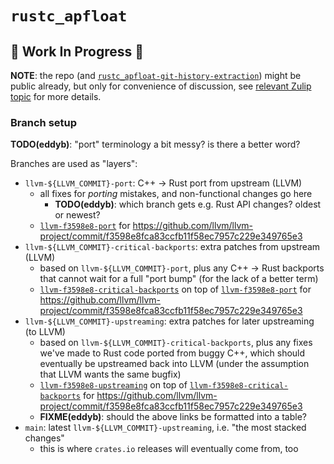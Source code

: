 # `rustc_apfloat`

## 🚧 Work In Progress 🚧

**NOTE**: the repo (and [`rustc_apfloat-git-history-extraction`](https://github.com/LykenSol/rustc_apfloat-git-history-extraction)) might be public already, but only for convenience of discussion, see [relevant Zulip topic](https://rust-lang.zulipchat.com/#narrow/stream/231349-t-core.2Flicensing/topic/apfloat) for more details.

### Branch setup

**TODO(eddyb)**: "port" terminology a bit messy? is there a better word?

Branches are used as "layers":
- `llvm-${LLVM_COMMIT}-port`: C++ -> Rust port from upstream (LLVM)
  - all fixes for *porting* mistakes, and non-functional changes go here
    - **TODO(eddyb)**: which branch gets e.g. Rust API changes? oldest or newest?
  - [`llvm-f3598e8-port`](https://github.com/LykenSol/rustc_apfloat/tree/llvm-f3598e8-port) for https://github.com/llvm/llvm-project/commit/f3598e8fca83ccfb11f58ec7957c229e349765e3
- `llvm-${LLVM_COMMIT}-critical-backports`: extra patches from upstream (LLVM)
  - based on `llvm-${LLVM_COMMIT}-port`, plus any C++ -> Rust backports that
    cannot wait for a full "port bump" (for the lack of a better term)
  - [`llvm-f3598e8-critical-backports`](https://github.com/LykenSol/rustc_apfloat/compare/llvm-f3598e8-port...llvm-f3598e8-critical-backports) on top of [`llvm-f3598e8-port`](https://github.com/LykenSol/rustc_apfloat/tree/llvm-f3598e8-port) for https://github.com/llvm/llvm-project/commit/f3598e8fca83ccfb11f58ec7957c229e349765e3
- `llvm-${LLVM_COMMIT}-upstreaming`: extra patches for later upstreaming (to LLVM)
  - based on `llvm-${LLVM_COMMIT}-critical-backports`, plus any fixes we've made
    to Rust code ported from buggy C++, which should eventually be upstreamed
    back into LLVM (under the assumption that LLVM wants the same bugfix)
  - [`llvm-f3598e8-upstreaming`](https://github.com/LykenSol/rustc_apfloat/compare/llvm-f3598e8-critical-backports...llvm-f3598e8-upstreaming) on top of [`llvm-f3598e8-critical-backports`](https://github.com/LykenSol/rustc_apfloat/tree/llvm-f3598e8-critical-backports) for https://github.com/llvm/llvm-project/commit/f3598e8fca83ccfb11f58ec7957c229e349765e3
  - **FIXME(eddyb)**: should the above links be formatted into a table?
- `main`: latest `llvm-${LLVM_COMMIT}-upstreaming`, i.e. "the most stacked changes"
  - this is where `crates.io` releases will eventually come from, too
